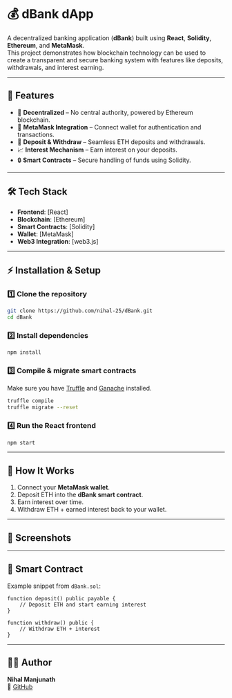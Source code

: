 # 💰 dBank dApp

A decentralized banking application (**dBank**) built using **React**, **Solidity**, **Ethereum**, and **MetaMask**.  
This project demonstrates how blockchain technology can be used to create a transparent and secure banking system with features like deposits, withdrawals, and interest earning.

---

## 🚀 Features
- 🔗 **Decentralized** – No central authority, powered by Ethereum blockchain.
- 👛 **MetaMask Integration** – Connect wallet for authentication and transactions.
- 💸 **Deposit & Withdraw** – Seamless ETH deposits and withdrawals.
- 📈 **Interest Mechanism** – Earn interest on your deposits.
- 🔒 **Smart Contracts** – Secure handling of funds using Solidity.

---

## 🛠 Tech Stack
- **Frontend**: [React]  
- **Blockchain**: [Ethereum]
- **Smart Contracts**: [Solidity]  
- **Wallet**: [MetaMask]
- **Web3 Integration**: [web3.js]

---


## ⚡ Installation & Setup

### 1️⃣ Clone the repository
```bash
git clone https://github.com/nihal-25/dBank.git
cd dBank
```

### 2️⃣ Install dependencies
```bash
npm install
```

### 3️⃣ Compile & migrate smart contracts
Make sure you have [Truffle](https://trufflesuite.com/) and [Ganache](https://trufflesuite.com/ganache/) installed.
```bash
truffle compile
truffle migrate --reset
```

### 4️⃣ Run the React frontend
```bash
npm start
```

---

## 🏦 How It Works
1. Connect your **MetaMask wallet**.  
2. Deposit ETH into the **dBank smart contract**.  
3. Earn interest over time.  
4. Withdraw ETH + earned interest back to your wallet.  

---

## 📸 Screenshots


---

## 📜 Smart Contract
Example snippet from `dBank.sol`:
```solidity
function deposit() public payable {
    // Deposit ETH and start earning interest
}

function withdraw() public {
    // Withdraw ETH + interest
}
```

---


## 👨‍💻 Author
**Nihal Manjunath**  
🔗 [GitHub](https://github.com/nihal-25)
